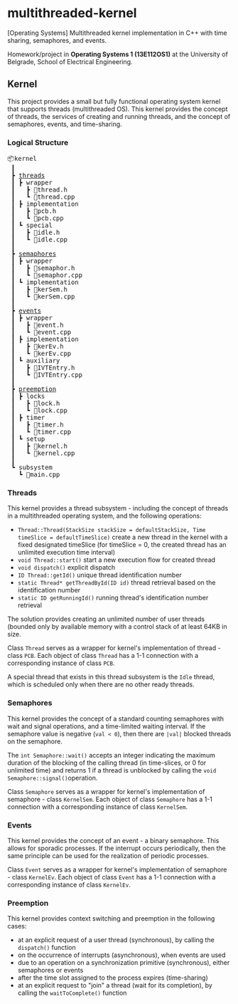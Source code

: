 # multithreaded-kernel
[Operating Systems] Multithreaded kernel implementation in C++ with time sharing, semaphores, and events.

Homework/project in **Operating Systems 1 (13E112OS1)** at the University of Belgrade, School of Electrical Engineering.

## Kernel

This project provides a small but fully functional operating system kernel that supports threads (multithreaded OS). This kernel provides the concept of threads, the services of creating and running threads, and the concept of semaphores, events, and time-sharing.

### Logical Structure

<pre>
📦kernel
 ┃
 ┣ <a href="#threads">threads</a>
 ┃ ┣ wrapper
 ┃   ┣ 📜thread.h
 ┃   ┗ 📜thread.cpp
 ┃ ┣ implementation
 ┃   ┣ 📜pcb.h
 ┃   ┗ 📜pcb.cpp
 ┃ ┗ special
 ┃   ┣ 📜idle.h
 ┃   ┗ 📜idle.cpp
 ┃
 ┣ <a href="#semaphores">semaphores</a>
 ┃ ┣ wrapper
 ┃   ┣ 📜semaphor.h
 ┃   ┗ 📜semaphor.cpp
 ┃ ┗ implementation
 ┃   ┣ 📜kerSem.h
 ┃   ┗ 📜kerSem.cpp
 ┃
 ┣ <a href="#events">events</a>
 ┃ ┣ wrapper
 ┃   ┣ 📜event.h
 ┃   ┗ 📜event.cpp
 ┃ ┣ implementation
 ┃   ┣ 📜kerEv.h
 ┃   ┗ 📜kerEv.cpp
 ┃ ┗ auxiliary
 ┃   ┣ 📜IVTEntry.h
 ┃   ┗ 📜IVTEntry.cpp
 ┃
 ┣ <a href="#preemption">preemption</a>
 ┃ ┣ locks
 ┃   ┣ 📜lock.h
 ┃   ┗ 📜lock.cpp
 ┃ ┣ timer
 ┃   ┣ 📜timer.h
 ┃   ┗ 📜timer.cpp
 ┃ ┗ setup
 ┃   ┣ 📜kernel.h
 ┃   ┗ 📜kernel.cpp
 ┃
 ┗ subsystem
   ┗ 📜main.cpp
</pre>

### Threads

This kernel provides a thread subsystem - including the concept of threads in a multithreaded operating system, and the following operations:
- `Thread::Thread(StackSize stackSize = defaultStackSize, Time timeSlice = defaultTimeSlice)` create a new thread in the kernel with a fixed designated timeSlice (for timeSlice = 0, the created thread has an unlimited execution time interval)
- `void Thread::start()` start a new execution flow for created thread
- `void dispatch()` explicit dispatch
- `ID Thread::getId()` unique thread identification number
- `static Thread* getThreadById(ID id)` thread retrieval based on the identification number
- `static ID getRunningId()` running thread's identification number retrieval

The solution provides creating an unlimited number of user threads (bounded only by available memory with a control stack of at least 64KB in size.

Class `Thread` serves as a wrapper for kernel's implementation of thread - class `PCB`. Each object of class `Thread` has a 1-1 connection with a corresponding instance of class `PCB`.

A special thread that exists in this thread subsystem is the `Idle` thread, which is scheduled only when there are no other ready threads.

### Semaphores

This kernel provides the concept of a standard counting semaphores with wait and signal operations, and a time-limited waiting interval. If the semaphore value is negative (`val < 0`), then there are `|val|` blocked threads on the semaphore.

The `int Semaphore::wait()` accepts an integer indicating the maximum duration of the blocking of the calling thread (in time-slices, or 0 for unlimited time) and returns 1 if a thread is unblocked by calling the `void Semaphore::signal()`operation.

Class `Semaphore` serves as a wrapper for kernel's implementation of semaphore - class `KernelSem`. Each object of class `Semaphore` has a 1-1 connection with a corresponding instance of class `KernelSem`.

### Events

This kernel provides the concept of an event - a binary semaphore. This allows for sporadic processes. If the interrupt occurs periodically, then the same principle can be used for the realization of periodic processes.

Class `Event` serves as a wrapper for kernel's implementation of semaphore - class `KernelEv`. Each object of class `Event` has a 1-1 connection with a corresponding instance of class `KernelEv`.

### Preemption

This kernel provides context switching and preemption in the following cases:
- at an explicit request of a user thread (synchronous), by calling the `dispatch()` function
- on the occurrence of interrupts (asynchronous), when events are used
- due to an operation on a synchronization primitive (synchronous), either semaphores or events
- after the time slot assigned to the process expires (time-sharing)
- at an explicit request to "join" a thread (wait for its completion), by calling the `waitToComplete()` function
